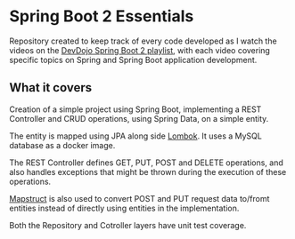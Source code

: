 # Spring Boot 2 Essentials

Repository created to keep track of every code developed as I watch the videos on the [DevDojo Spring Boot 2 playlist](https://www.youtube.com/playlist?list=PL62G310vn6nFBIxp6ZwGnm8xMcGE3VA5H), with each video covering specific topics on Spring and Spring Boot application development.

## What it covers

Creation of a simple project using Spring Boot, implementing a REST Controller and CRUD operations, using Spring Data, on a simple entity.

The entity is mapped using JPA along side [Lombok](https://projectlombok.org/). It uses a MySQL database as a docker image.

The REST Controller defines GET, PUT, POST and DELETE operations, and also handles exceptions that might be thrown during the execution of these operations.

[Mapstruct](https://mapstruct.org/) is also used to convert POST and PUT request data to/fromt entities instead of directly using entities in the implementation.

Both the Repository and Cotroller layers have unit test coverage.
